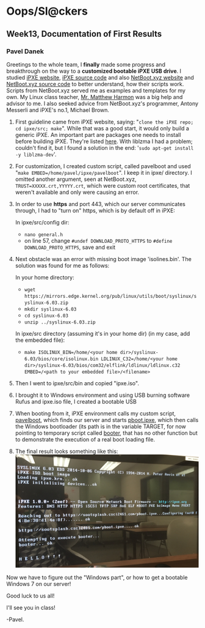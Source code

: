 # Oops/Sl@ckers
## Week13, Documentation of First Results
### Pavel Danek

Greetings to the whole team, I **finally** made some progress and breakthrough on the way to a **customized bootable iPXE USB drive**.
I studied [iPXE website](https://ipxe.org/start), [iPXE source code](https://github.com/ipxe/ipxe) and also [NetBoot.xyz website](https://netboot.xyz) and [NetBoot.xyz source code](https://github.com/antonym/netboot.xyz) to better understand, how their scripts work. Scripts from NetBoot.xyz served me as examples and templates for my own. My Linux class teacher, [Mr. Matthew Harmon](https://github.com/mjhedu) was a big help and advisor to me. I also seeked advice from NetBoot.xyz's programmer, Antony Messerli and iPXE's no.1, Michael Brown.

1. First guideline came from iPXE website, saying: "`clone the iPXE repo; cd ipxe/src; make`". While that was a good start, it would only build a generic iPXE. An important part are packages one needs to install before building iPXE. They're listed [here](https://ipxe.org/download). With liblzma I had a problem; couldn't find it, but I found a solution in the end: '`sudo apt-get install -y liblzma-dev`'.
2. For customization, I created custom script, called pavelboot and used "`make EMBED=/home/pavel/ipxe/pavelboot`". I keep it in ipxe/ directory. I omitted another argument, seen at NetBoot.xyz, `TRUST=XXXXX.crt,YYYYY.crt`, which were custom root certificates, that weren't available and only were causing an error.
3. In order to use **https** and port 443, which our server communicates through, I had to "turn on" https, which is by default off in iPXE:

	In ipxe/src/config dir:
	- `nano general.h`
	- on line 57, change `#undef DOWNLOAD_PROTO_HTTPS` to `#define DOWNLOAD_PROTO_HTTPS`, save and exit
4. Next obstacle was an error with missing boot image 'isolines.bin'. The solution was found for me as follows:

	In your home directory:
	- `wget https://mirrors.edge.kernel.org/pub/linux/utils/boot/syslinux/syslinux-6.03.zip`
	- `mkdir syslinux-6.03`
	- `cd syslinux-6.03`
	- `unzip ../syslinux-6.03.zip`

	In ipxe/src directory (assuming it's in your home dir) (in my case, add the embedded file):
	- `make ISOLINUX_BIN=/home/<your home dir>/syslinux-6.03/bios/core/isolinux.bin LDLINUX_C32=/home/<your home dir>/syslinux-6.03/bios/com32/elflink/ldlinux/ldlinux.c32 EMBED=/<path to your embedded file>/<filename>`
5. Then I went to ipxe/src/bin and copied "ipxe.iso".
6. I brought it to Windows environment and using USB burning software Rufus and ipxe.iso file, I created a bootable USB
7. When booting from it, iPXE environment calls my custom script, [pavelboot](Scripts/pavelboot), which finds our server and starts [pboot.ipxe](Scripts/pboot.ipxe), which then calls the Windows bootloader (its path is in the variable TARGET, for now pointing to temporary script called [booter](Scripts/booter), that has no other function but to demonstrate the execution of a real boot loading file.
8. The final result looks something like this:
![Picture #1, booting customized iPXE from USB](Pix/IMG_1758.JPG)

Now we have to figure out the "Windows part", or how to get a bootable Windows 7 on our server!

Good luck to us all!

I'll see you in class!


-Pavel.
